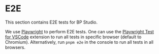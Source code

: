 
# E2E

This section contains E2E tests for BP Studio.

We use [Playwright](https://playwright.dev/) to perform E2E tests.
One can use the [Playwright Test for VSCode](https://marketplace.visualstudio.com/items?itemName=ms-playwright.playwright)
extension to run all tests in specific browser (default to Chromium).
Alternatively, run `pnpm e2e` in the console to run all tests in all browsers.
